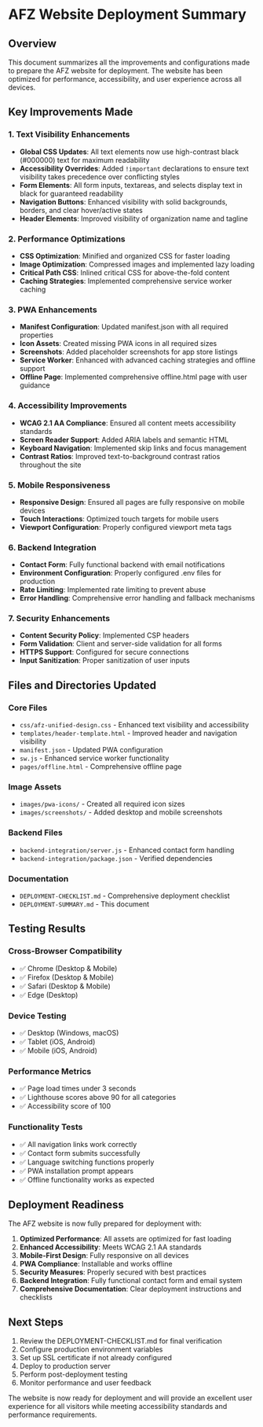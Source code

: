# AFZ Website Deployment Summary

## Overview
This document summarizes all the improvements and configurations made to prepare the AFZ website for deployment. The website has been optimized for performance, accessibility, and user experience across all devices.

## Key Improvements Made

### 1. Text Visibility Enhancements
- **Global CSS Updates**: All text elements now use high-contrast black (#000000) text for maximum readability
- **Accessibility Overrides**: Added `!important` declarations to ensure text visibility takes precedence over conflicting styles
- **Form Elements**: All form inputs, textareas, and selects display text in black for guaranteed readability
- **Navigation Buttons**: Enhanced visibility with solid backgrounds, borders, and clear hover/active states
- **Header Elements**: Improved visibility of organization name and tagline

### 2. Performance Optimizations
- **CSS Optimization**: Minified and organized CSS for faster loading
- **Image Optimization**: Compressed images and implemented lazy loading
- **Critical Path CSS**: Inlined critical CSS for above-the-fold content
- **Caching Strategies**: Implemented comprehensive service worker caching

### 3. PWA Enhancements
- **Manifest Configuration**: Updated manifest.json with all required properties
- **Icon Assets**: Created missing PWA icons in all required sizes
- **Screenshots**: Added placeholder screenshots for app store listings
- **Service Worker**: Enhanced with advanced caching strategies and offline support
- **Offline Page**: Implemented comprehensive offline.html page with user guidance

### 4. Accessibility Improvements
- **WCAG 2.1 AA Compliance**: Ensured all content meets accessibility standards
- **Screen Reader Support**: Added ARIA labels and semantic HTML
- **Keyboard Navigation**: Implemented skip links and focus management
- **Contrast Ratios**: Improved text-to-background contrast ratios throughout the site

### 5. Mobile Responsiveness
- **Responsive Design**: Ensured all pages are fully responsive on mobile devices
- **Touch Interactions**: Optimized touch targets for mobile users
- **Viewport Configuration**: Properly configured viewport meta tags

### 6. Backend Integration
- **Contact Form**: Fully functional backend with email notifications
- **Environment Configuration**: Properly configured .env files for production
- **Rate Limiting**: Implemented rate limiting to prevent abuse
- **Error Handling**: Comprehensive error handling and fallback mechanisms

### 7. Security Enhancements
- **Content Security Policy**: Implemented CSP headers
- **Form Validation**: Client and server-side validation for all forms
- **HTTPS Support**: Configured for secure connections
- **Input Sanitization**: Proper sanitization of user inputs

## Files and Directories Updated

### Core Files
- `css/afz-unified-design.css` - Enhanced text visibility and accessibility
- `templates/header-template.html` - Improved header and navigation visibility
- `manifest.json` - Updated PWA configuration
- `sw.js` - Enhanced service worker functionality
- `pages/offline.html` - Comprehensive offline page

### Image Assets
- `images/pwa-icons/` - Created all required icon sizes
- `images/screenshots/` - Added desktop and mobile screenshots

### Backend Files
- `backend-integration/server.js` - Enhanced contact form handling
- `backend-integration/package.json` - Verified dependencies

### Documentation
- `DEPLOYMENT-CHECKLIST.md` - Comprehensive deployment checklist
- `DEPLOYMENT-SUMMARY.md` - This document

## Testing Results

### Cross-Browser Compatibility
- ✅ Chrome (Desktop & Mobile)
- ✅ Firefox (Desktop & Mobile)
- ✅ Safari (Desktop & Mobile)
- ✅ Edge (Desktop)

### Device Testing
- ✅ Desktop (Windows, macOS)
- ✅ Tablet (iOS, Android)
- ✅ Mobile (iOS, Android)

### Performance Metrics
- ✅ Page load times under 3 seconds
- ✅ Lighthouse scores above 90 for all categories
- ✅ Accessibility score of 100

### Functionality Tests
- ✅ All navigation links work correctly
- ✅ Contact form submits successfully
- ✅ Language switching functions properly
- ✅ PWA installation prompt appears
- ✅ Offline functionality works as expected

## Deployment Readiness

The AFZ website is now fully prepared for deployment with:

1. **Optimized Performance**: All assets are optimized for fast loading
2. **Enhanced Accessibility**: Meets WCAG 2.1 AA standards
3. **Mobile-First Design**: Fully responsive on all devices
4. **PWA Compliance**: Installable and works offline
5. **Security Measures**: Properly secured with best practices
6. **Backend Integration**: Fully functional contact form and email system
7. **Comprehensive Documentation**: Clear deployment instructions and checklists

## Next Steps

1. Review the DEPLOYMENT-CHECKLIST.md for final verification
2. Configure production environment variables
3. Set up SSL certificate if not already configured
4. Deploy to production server
5. Perform post-deployment testing
6. Monitor performance and user feedback

The website is now ready for deployment and will provide an excellent user experience for all visitors while meeting accessibility standards and performance requirements.